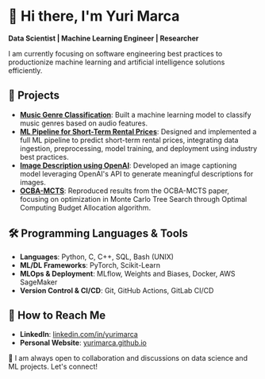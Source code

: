# 👋 Hi there, I'm Yuri Marca

**Data Scientist | Machine Learning Engineer | Researcher**

I am currently focusing on software engineering best practices to productionize machine learning and artificial intelligence solutions efficiently.

## 🌟 Projects

- **[Music Genre Classification](https://github.com/yurimarca/music_genre_classification)**: Built a machine learning model to classify music genres based on audio features.
- **[ML Pipeline for Short-Term Rental Prices](https://github.com/yurimarca/build-ml-pipeline-for-short-term-rental-prices)**: Designed and implemented a full ML pipeline to predict short-term rental prices, integrating data ingestion, preprocessing, model training, and deployment using industry best practices.
- **[Image Description using OpenAI](https://github.com/yurimarca/image-description-openai)**: Developed an image captioning model leveraging OpenAI's API to generate meaningful descriptions for images.
- **[OCBA-MCTS](https://github.com/yurimarca/ocba-mcts)**: Reproduced results from the OCBA-MCTS paper, focusing on optimization in Monte Carlo Tree Search through Optimal Computing Budget Allocation algorithm.

## 🛠️ Programming Languages & Tools

- **Languages**: Python, C, C++, SQL, Bash (UNIX)
- **ML/DL Frameworks**: PyTorch, Scikit-Learn
- **MLOps & Deployment**: MLflow, Weights and Biases, Docker, AWS SageMaker
- **Version Control & CI/CD**: Git, GitHub Actions, GitLab CI/CD

## 💌 How to Reach Me

- **LinkedIn**: [linkedin.com/in/yurimarca](https://www.linkedin.com/in/yurimarca)
- **Personal Website**: [yurimarca.github.io](https://yurimarca.github.io/)

💪 I am always open to collaboration and discussions on data science and ML projects. Let's connect!

